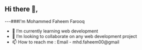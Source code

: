 ## Hi there 👋,
---###I'm Mohammed Faheem Farooq

- 🌱 I’m currently learning web development
- 👯 I’m looking to collaborate on any web development project
- 📫 How to reach me : Email - mhd.faheem00@gmail 
